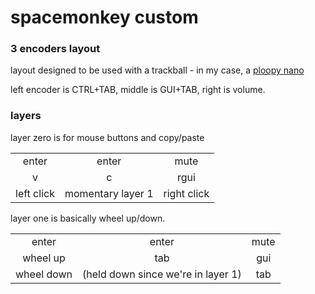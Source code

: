 # spacemonkey custom
### 3 encoders layout

layout designed to be used with a trackball - in my case, a [ploopy nano](https://github.com/ploopyco/nano-trackball)

left encoder is CTRL+TAB, middle is GUI+TAB, right is volume.

### layers

layer zero is for mouse buttons and copy/paste

|   |   |   |
|:-:|:-:|:-:|
| enter | enter | mute |
| v | c | rgui |
| left click | momentary layer 1 | right click |

layer one is basically wheel up/down.

|   |   |   |
|:-:|:-:|:-:|
| enter | enter | mute |
| wheel up | tab | gui |
| wheel down | (held down since we're in layer 1) | tab |

